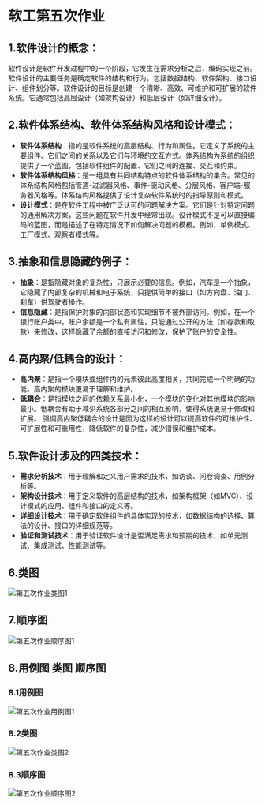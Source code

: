 # 软工第五次作业

## **1.软件设计的概念**：

软件设计是软件开发过程中的一个阶段，它发生在需求分析之后，编码实现之前。软件设计的主要任务是确定软件的结构和行为，包括数据结构、软件架构、接口设计、组件划分等。软件设计的目标是创建一个清晰、高效、可维护和可扩展的软件系统。它通常包括高层设计（如架构设计）和低层设计（如详细设计）。

## **2.软件体系结构、软件体系结构风格和设计模式**：

- **软件体系结构**：指的是软件系统的高层结构、行为和属性。它定义了系统的主要组件、它们之间的关系以及它们与环境的交互方式。体系结构为系统的组织提供了一个蓝图，包括软件组件的配置、它们之间的连接、交互和约束。
- **软件体系结构风格**：是一组具有共同结构特点的软件体系结构的集合。常见的体系结构风格包括管道-过滤器风格、事件-驱动风格、分层风格、客户端-服务器风格等。体系结构风格提供了设计复杂软件系统时的指导原则和模式。
- **设计模式**：是在软件工程中被广泛认可的问题解决方案。它们是针对特定问题的通用解决方案，这些问题在软件开发中经常出现。设计模式不是可以直接编码的蓝图，而是描述了在特定情况下如何解决问题的模板。例如，单例模式、工厂模式、观察者模式等。

## **3.抽象和信息隐藏的例子**：

- **抽象**：是指隐藏对象的复杂性，只展示必要的信息。例如，汽车是一个抽象，它隐藏了内部复杂的机械和电子系统，只提供简单的接口（如方向盘、油门、刹车）供驾驶者操作。
- **信息隐藏**：是指保护对象的内部状态和实现细节不被外部访问。例如，在一个银行账户类中，账户余额是一个私有属性，只能通过公开的方法（如存款和取款）来修改，这样隐藏了余额的直接访问和修改，保护了账户的安全性。

## **4.高内聚/低耦合的设计**：

- **高内聚**：是指一个模块或组件内的元素彼此高度相关，共同完成一个明确的功能。高内聚的模块更易于理解和维护。
- **低耦合**：是指模块之间的依赖关系最小化，一个模块的变化对其他模块的影响最小。低耦合有助于减少系统各部分之间的相互影响，使得系统更易于修改和扩展。
强调高内聚低耦合的设计是因为这样的设计可以提高软件的可维护性、可扩展性和可重用性，降低软件的复杂性，减少错误和维护成本。

## **5.软件设计涉及的四类技术**：

- **需求分析技术**：用于理解和定义用户需求的技术，如访谈、问卷调查、用例分析等。
- **架构设计技术**：用于定义软件的高层结构的技术，如架构框架（如MVC）、设计模式的应用、组件和接口的定义等。
- **详细设计技术**：用于确定软件组件的具体实现的技术，如数据结构的选择、算法的设计、接口的详细规范等。
- **验证和测试技术**：用于验证软件设计是否满足需求和预期的技术，如单元测试、集成测试、性能测试等。

## 6.类图

![第五次作业类图1](image/第五次作业类图1.png)

## 7.顺序图

![第五次作业顺序图1](image/第五次作业顺序图1.png)

## 8.用例图 类图 顺序图

### 8.1用例图

![第五次作业用例图1](image/第五次作业用例图1.png)

### 8.2类图

![第五次作业类图2](image/第五次作业类图2.png)

### 8.3顺序图

![第五次作业顺序图2](image/第五次作业顺序图2.png)

